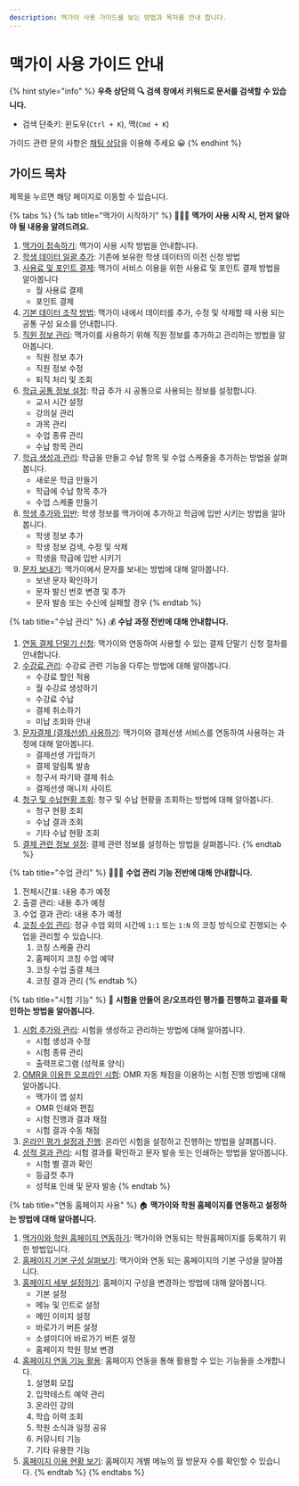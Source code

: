 ```yaml
---
description: 맥가이 사용 가이드를 보는 방법과 목차를 안내 합니다.
---
```


# 맥가이 사용 가이드 안내

{% hint style="info" %}
**우측 상단의 🔍 검색 창에서 키워드로 문서를 검색할 수 있습니다.**

* 검색 단축키: 윈도우(`Ctrl + K`), 맥(`Cmd + K`)

가이드 관련 문의 사항은 [채팅 상담](https://macgai7.channel.io/lounge)을 이용해 주세요 :grinning:
{% endhint %}

## 가이드 목차

제목을 누르면 해당 페이지로 이동할 수 있습니다.

{% tabs %}
{% tab title="맥가이 시작하기" %}
👩🏻‍💻 **맥가이 사용 시작 시, 먼저 알아야 될 내용을 알려드려요.**

1. [맥가이 접속하기](get-started/log-in.md): 맥가이 사용 시작 방법을 안내합니다.&#x20;
2. [학생 데이터 일괄 추가](get-started/conversion.md): 기존에 보유한 학생 데이터의 이전 신청 방법
3. [사용료 및 포인트 결제](get-started/fee/): 맥가이 서비스 이용을 위한 사용료 및 포인트 결제 방법을 알아봅니다
   * 월 사용료 결제
   * 포인트 결제
4. [기본 데이터 조작 방법](get-started/data.md): 맥가이 내에서 데이터를 추가, 수정 및 삭제할 때 사용 되는 공통 구성 요소를 안내합니다.
5. [직원 정보 관리](get-started/staff-basic/): 맥가이를 사용하기 위해 직원 정보를 추가하고 관리하는 방법을 알아봅니다.
   * 직원 정보 추가
   * 직원 정보 수정
   * 퇴직 처리 및 조회
6. [학급 공통 정보 설정](get-started/class-setting/): 학급 추가 시 공통으로 사용되는 정보를 설정합니다.
   * 교시 시간 설정
   * 강의실 관리
   * 과목 관리
   * 수업 종류 관리
   * 수납 항목 관리
7. [학급 생성과 관리](get-started/class/): 학급을 만들고 수납 항목 및 수업 스케줄을 추가하는 방법을 살펴봅니다.
   * 새로운 학급 만들기
   * 학급에 수납 항목 추가
   * 수업 스케줄 만들기
8. [학생 추가와 입반](get-started/student/): 학생 정보를 맥가이에 추가하고 학급에 입반 시키는 방법을 알아봅니다.
   * 학생 정보 추가
   * 학생 정보 검색, 수정 및 삭제
   * 학생을 학급에 입반 시키기
9. [문자 보내기](get-started/send-msg.md): 맥가이에서 문자를 보내는 방법에 대해 알아봅니다.
   * 보낸 문자 확인하기
   * 문자 발신 번호 변경 및 추가
   * 문자 발송 또는 수신에 실패할 경우
{% endtab %}

{% tab title="수납 관리" %}
💰 **수납 과정 전반에 대해 안내합니다.**

1. [연동 결제 단말기 신청](payments/allthatpay.md): 맥가이와 연동하여 사용할 수 있는 결제 단말기 신청 절차를 안내합니다.
2. [수강료 관리](payments/tuition-mgmt/): 수강료 관련 기능을 다루는 방법에 대해 알아봅니다.
   * 수강료 할인 적용
   * 월 수강료 생성하기
   * 수강료 수납
   * 결제 취소하기
   * 미납 조회와 안내
3. [문자결제 (결제선생) 사용하기](payments/payssam/): 맥가이와 결제선생 서비스를 연동하여 사용하는 과정에 대해 알아봅니다.
   * 결제선생 가입하기
   * 결제 알림톡 발송
   * 청구서 파기와 결제 취소
   * 결제선생 매니저 사이트
4. [청구 및 수납현황 조회](payments/lookup/): 청구 및 수납 현황을 조회하는 방법에 대해 알아봅니다.
   * 청구 현황 조회
   * 수납 결과 조회
   * 기타 수납 현황 조회
5. [결제 관련 정보 설정](payments/info.md): 결제 관련 정보를 설정하는 방법을 살펴봅니다.
{% endtab %}

{% tab title="수업 관리" %}
🧑🏻‍🏫 **수업 관리 기능 전반에 대해 안내합니다.**

1. 전체시간표: 내용 추가 예정
2. 출결 관리: 내용 추가 예정
3. 수업 결과 관리: 내용 추가 예정
4. [코칭 수업 관리](class/coaching/): 정규 수업 외의 시간에 `1:1` 또는 `1:N` 의 코칭 방식으로 진행되는 수업을 관리할 수 있습니다.
   1. 코칭 스케줄 관리
   2. 홈페이지 코칭 수업 예약
   3. 코칭 수업 출결 체크
   4. 코칭 결과 관리
{% endtab %}

{% tab title="시험 기능" %}
📝 **시험을 만들어 온/오프라인 평가를 진행하고 결과를 확인하는 방법을 알아봅니다.**

1. [시험 추가와 관리](test/add-test/): 시험을 생성하고 관리하는 방법에 대해 알아봅니다.
   * 시험 생성과 수정
   * 시험 종류 관리
   * 출력프로그램 (성적표 양식)
2. [OMR을 이용한 오프라인 시험](test/omr/): OMR 자동 채점을 이용하는 시험 진행 방법에 대해 알아봅니다.
   * 맥가이 앱 설치
   * OMR 인쇄와 편집
   * 시험 진행과 결과 채점
   * 시험 결과 수동 채점
3. [온라인 평가 설정과 진행](test/online.md): 온라인 시험을 설정하고 진행하는 방법을 살펴봅니다.
4. [성적 결과 관리](test/test-result/): 시험 결과를 확인하고 문자 발송 또는 인쇄하는 방법을 알아봅니다.
   * 시험 별 결과 확인
   * 등급컷 추가
   * 성적표 인쇄 및 문자 발송
{% endtab %}

{% tab title="연동 홈페이지 사용" %}
🏠 **맥가이와 학원 홈페이지를 연동하고 설정하는 방법에 대해 알아봅니다.**

1. [맥가이와 학원 홈페이지 연동하기](homepage/link.md): 맥가이와 연동되는 학원홈페이지를 등록하기 위한 방법입니다.
2. [홈페이지 기본 구성 살펴보기](homepage/general.md): 맥가이와 연동 되는 홈페이지의 기본 구성을 알아봅니다.
3. [홈페이지 세부 설정하기](homepage/settings/): 홈페이지 구성을 변경하는 방법에 대해 알아봅니다.
   * 기본 설정
   * 메뉴 및 인트로 설정&#x20;
   * 메인 이미지 설정
   * 바로가기 버튼 설정
   * 소셜미디어 바로가기 버튼 설정
   * 홈페이지 학원 정보 변경
4. [홈페이지 연동 기능 활용](broken-reference): 홈페이지 연동을 통해 활용할 수 있는 기능들을 소개합니다.
   1. 설명회 모집
   2. 입학테스트 예약 관리
   3. 온라인 강의
   4. 학습 이력 조회
   5. 학원 소식과 일정 공유
   6. 커뮤니티 기능
   7. 기타 유용한 기능
5. [홈페이지 이용 현황 보기](homepage/analytics.md): 홈페이지 개별 메뉴의 월 방문자 수를 확인할 수 있습니다.
{% endtab %}
{% endtabs %}


